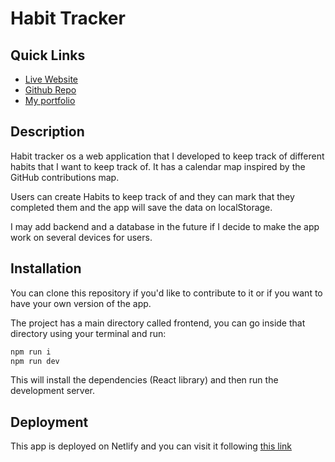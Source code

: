 # Habit Tracker

## Quick Links

- [Live Website](https://jpe-habit-tracker.netlify.app/)
- [Github Repo](https://github.com/jpecheverryp/habit-tracker)
- [My portfolio](https://juanpecheverry.com)

## Description

Habit tracker os a web application that I developed to keep track of different habits that I want to keep track of. It has a calendar map inspired by the GitHub contributions map.

Users can create Habits to keep track of and they can mark that they completed them and the app will save the data on localStorage.

I may add backend and a database in the future if I decide to make the app work on several devices for users.

## Installation

You can clone this repository if you'd like to contribute to it or if you want to have your own version of the app.

The project has a main directory called frontend, you can go inside that directory using your terminal and run:

``` bash
npm run i
npm run dev
```

This will install the dependencies (React library) and then run the development server.

## Deployment

This app is deployed on Netlify and you can visit it following [this link](https://jpe-habit-tracker.netlify.app)
